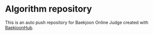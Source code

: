 # Algorithm repository
This is an auto push repository for Baekjoon Online Judge created with [BaekjoonHub](https://github.com/BaekjoonHub/BaekjoonHub).
